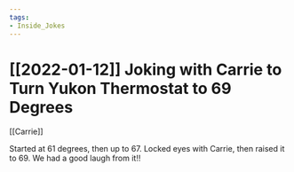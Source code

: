 ```yaml
---
tags:
- Inside_Jokes
---
```


# [[2022-01-12]] Joking with Carrie to Turn Yukon Thermostat to 69 Degrees



[[Carrie]]

Started at 61 degrees, then up to 67. Locked eyes with Carrie, then raised it to 69. We had a good laugh from it!!